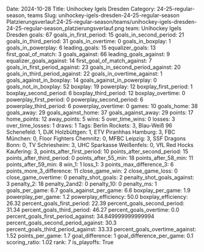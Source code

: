 Date: 2024-10-28
Title: Unihockey Igels Dresden
Category: 24-25-regular-season, teams
Slug: unihockey-igels-dresden-24-25-regular-season
Platzierungsverlauf:24-25-regular-season/teams/unihockey-igels-dresden-24-25-regular-season_platzierungsverlauf.png
team: Unihockey Igels Dresden
goals: 67
goals_in_first_period: 15
goals_in_second_period: 21
goals_in_third_period: 31
goals_in_overtime: 0
goals_in_boxplay: 1
goals_in_powerplay: 6
leading_goals: 15
equalizer_goals: 13
first_goal_of_match: 3
goals_against: 66
leading_goals_against: 9
equalizer_goals_against: 14
first_goal_of_match_against: 7
goals_in_first_period_against: 23
goals_in_second_period_against: 20
goals_in_third_period_against: 22
goals_in_overtime_against: 1
goals_against_in_boxplay: 14
goals_against_in_powerplay: 0
goals_not_in_boxplay: 52
boxplay: 19
powerplay: 12
boxplay_first_period: 1
boxplay_second_period: 6
boxplay_third_period: 12
boxplay_overtime: 0
powerplay_first_period: 0
powerplay_second_period: 6
powerplay_third_period: 6
powerplay_overtime: 0
games: 10
goals_home: 38
goals_away: 29
goals_against_home: 37
goals_against_away: 29
points: 17
home_points: 12
away_points: 5
wins: 5
over_time_wins: 0
losses: 3
over_time_losses: 1
draws: 1
Tags:  Berlin Rockets: 3,  Blau-Weiß 96 Schenefeld: 1,  DJK Holzbüttgen: 1,  ETV Piranhhas Hamburg: 3,  FBC München: 0,  Floor Fighters Chemnitz: 0,  MFBC Leipzig: 3,  SSF Dragons Bonn: 0,  TV Schriesheim: 3,  UHC Sparkasse Weißenfels: 0,  VfL Red Hocks Kaufering: 3,
points_after_first_period: 10
points_after_second_period: 15
points_after_third_period: 0
points_after_55_min: 18
points_after_58_min: 11
points_after_59_min: 8
win_1: 1
loss_1: 3
points_max_difference_3: 6
points_more_3_difference: 11
close_game_win: 2
close_game_loss: 0
close_game_overtime: 0
penalty_shot_goals: 2
penalty_shot_goals_against: 3
penalty_2: 18
penalty_2and2: 0
penalty_10: 0
penalty_ms: 1
goals_per_game: 6.7
goals_against_per_game: 6.6
boxplay_per_game: 1.9
powerplay_per_game: 1.2
powerplay_efficiency: 50.0
boxplay_efficiency: 26.32
percent_goals_first_period: 22.39
percent_goals_second_period: 31.34
percent_goals_third_period: 46.27
percent_goals_overtime: 0.0
percent_goals_first_period_against: 34.849999999999994
percent_goals_second_period_against: 30.3
percent_goals_third_period_against: 33.33
percent_goals_overtime_against: 1.52
points_per_game: 1.7
goal_difference: 1
goal_difference_per_game: 0.1
scoring_ratio: 1.02
rank: 7
is_playoffs: True
